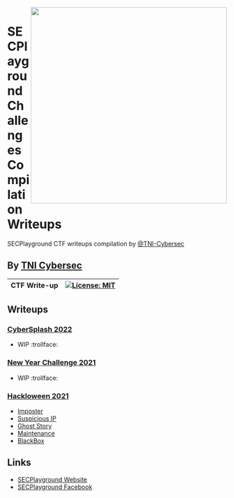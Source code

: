<img align="right" src="https://imgur.com/SN6ZqUt.png" width="450" />

# SECPlayground Challenges Compilation Writeups

SECPlayground CTF writeups compilation by [@TNI-Cybersec](https://github.com/TNI-Cybersec/)

## By [TNI Cybersec](https://tni-cybersec.github.io)

| CTF Write-up | [![License: MIT](https://img.shields.io/badge/license-MIT-blue?style=flat-square)](LICENSE) |
| :----------: | :-----------------------------------------------------------------------------------------: |

## Writeups

### [CyberSplash 2022](CyberSplash2022)

- WIP :trollface:

### [New Year Challenge 2021](NewYearChallenge2021)

- WIP :trollface:

### [Hackloween 2021](Hackloween2021)

- [Imposter](https://medium.com/@PlyNatwara/imposter-writeups-hackloween-2021-1a1efe9fc287)
- [Suspicious IP](https://medium.com/@PlyNatwara/suspicious-ip-writeups-hackloween-2021-7558050d19ab)
- [Ghost Story](https://medium.com/@PlyNatwara/ghost-story-writeups-hackloween-2021-cd62d270c67c)
- [Maintenance](https://medium.com/@PlyNatwara/maintenance-writeups-hackloween-2021-a0a4970d7069)
- [BlackBox](https://medium.com/@PlyNatwara/blackbox-writeups-hackloween-2021-7d3dc63270d7)

## Links

- [SECPlayground Website](https://www.secplayground.com/)
- [SECPlayground Facebook](https://www.facebook.com/secplayground/)
